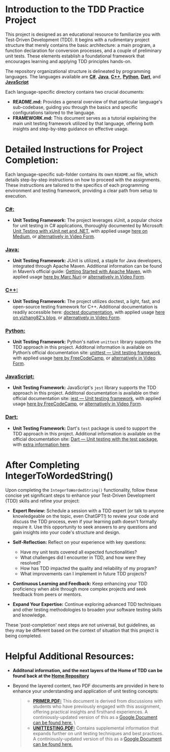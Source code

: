 # Introduction to the TDD Practice Project

This project is designed as an educational resource to familiarize you with Test-Driven Development (TDD). It begins with a rudimentary project structure that merely contains the basic architecture: a main program, a function declaration for conversion processes, and a couple of preliminary unit tests. These elements establish a foundational framework that encourages learning and applying TDD principles hands-on.

The repository organizational structure is delineated by programming languages. The languages available are [**C#**](https://github.com/css-software-engineering-studio/sample-tdd/tree/main/csharp), [**Java**](https://github.com/css-software-engineering-studio/sample-tdd/tree/main/java), [**C++**](https://github.com/css-software-engineering-studio/sample-tdd/tree/main/cplusplus), [**Python**](https://github.com/css-software-engineering-studio/sample-tdd/tree/main/python), [**Dart**](https://github.com/css-software-engineering-studio/sample-tdd/tree/main/dart), and [**JavaScript**](https://github.com/css-software-engineering-studio/sample-tdd/tree/main/javascript)

Each language-specific directory contains two crucial documents:

- **README.md:** Provides a general overview of that particular language's sub-codebase, guiding you through the basics and specific configurations tailored to the language.
- **FRAMEWORK.md:** This document serves as a tutorial explaining the main unit testing framework utilized by that language, offering both insights and step-by-step guidance on effective usage.

# Detailed Instructions for Project Completion:

Each language-specific sub-folder contains its own `README.md` file, which details step-by-step instructions on how to proceed with the assignments. These instructions are tailored to the specifics of each programming environment and testing framework, providing a clear path from setup to execution.

### [C#:](https://github.com/css-software-engineering-studio/sample-tdd/tree/main/csharp)

- **Unit Testing Framework:** The project leverages xUnit, a popular choice for unit testing in C# applications, thoroughly documented by Microsoft: [Unit Testing with xUnit.net and .NET](https://learn.microsoft.com/en-us/dotnet/core/testing/unit-testing-with-dotnet-test), with applied usage [here on Medium](https://medium.com/@kova98/unit-testing-net-7-code-with-xunit-a0cfbca75599), or [alternatively in Video Form](https://www.youtube.com/watch?v=mtlE-iHIrH0).

### [Java:](https://github.com/css-software-engineering-studio/sample-tdd/tree/main/java)

- **Unit Testing Framework:** JUnit is utilized, a staple for Java developers, integrated through Apache Maven. Additional information can be found in Maven’s official guide: [Getting Started with Apache Maven](https://maven.apache.org/guides/getting-started/maven-in-five-minutes.html), with applied usage [here by Marc Nuri](https://blog.marcnuri.com/junit5-how-to-run-unit-tests-in-maven) or [alternatively in Video Form](https://www.youtube.com/watch?v=3IORu_Q0v0E).

### [C++:](https://github.com/css-software-engineering-studio/sample-tdd/tree/main/cplusplus)

- **Unit Testing Framework:** The project utilizes doctest, a light, fast, and open-source testing framework for C++. Additional documentation is readily accessible here: [doctest documentation](bit.ly/doctest-docs), with applied usage [here on yizhang82's blog](https://yizhang82.dev/doctest), or [alternatively in Video Form](https://www.youtube.com/watch?v=SiuuotWSFkw).

### [Python:](https://github.com/css-software-engineering-studio/sample-tdd/tree/main/python)

- **Unit Testing Framework:** Python's native `unittest` library supports the TDD approach in this project. Additonal information is available on Python’s official documentation site: [unittest — Unit testing framework](https://docs.python.org/3/library/unittest.html), with applied usage [here by FreeCodeCamp](https://www.freecodecamp.org/news/learning-to-test-with-python-997ace2d8abe/), or [alternatively in Video Form](https://www.youtube.com/watch?v=ibVSPVz2LAA).

### [JavaScript:](https://github.com/css-software-engineering-studio/sample-tdd/tree/main/javascript)

- **Unit Testing Framework:** JavaScript's `jest` library supports the TDD approach in this project. Additonal documentation is available on their official documentation site: [jest — Unit testing framework](https://jestjs.io/docs/getting-started), with applied usage [here by FreeCodeCamp](https://www.freecodecamp.org/news/test-driven-development-tutorial-how-to-test-javascript-and-reactjs-app/), or [alternatively in Video Form](https://www.youtube.com/watch?v=VfTkMjccTzc).

### [Dart:](https://github.com/css-software-engineering-studio/sample-tdd/tree/main/dart)

- **Unit Testing Framework:** Dart's `test` package is used to support the TDD approach in this project. Additional information is available on the official documentation site: [Dart — Unit testing with the test package](https://dart.dev/tools/dart-test), with [extra information here](https://github.com/Yczar/test-driven-dart).

# After Completing IntegerToWordedString()

Upon completing the `IntegerToWordedString()` functionality, follow these concise yet significant steps to enhance your Test-Driven Development (TDD) skills and refine your project:

- **Expert Review:** Schedule a session with a TDD expert (or talk to anyone knowledgeable on the topic, even ChatGPT!) to review your code and discuss the TDD process, even if your learning path doesn't formally require it. Use this opportunity to seek answers to any questions and gain insights into your code's structure and design.
- **Self-Reflection:** Reflect on your experience with key questions:

  - Have my unit tests covered all expected functionalities?
  - What challenges did I encounter in TDD, and how were they resolved?
  - How has TDD impacted the quality and reliability of my program?
  - What improvements can I implement in future TDD projects?

- **Continuous Learning and Feedback:** Keep enhancing your TDD proficiency when able through more complex projects and seek feedback from peers or mentors.
- **Expand Your Expertise:** Continue exploring advanced TDD techniques and other testing methodologies to broaden your software testing skills and knowledge.

These 'post-completion' next steps are not universal, but guidelines, as they may be different based on the context of situation that this project is being completed.

# Helpful Additional Resources:

- **Additonal information, and the next layers of the Home of TDD can be found back at the [Home Repository](https://github.com/zukixa/home-of-tdd?tab=readme-ov-file#layer-1-so-many-fundamentals----time-to-learn-them)**
- Beyond the layered content, two PDF documents are provided in here to enhance your understanding and application of unit testing concepts:

  > - [**PRIMER.PDF:**](https://github.com/css-software-engineering-studio/sample-tdd/blob/main/PRIMER.pdf) This document is derived from discussions with students who have previously engaged with this assignment, offering practical insights and firsthand experiences. A continiously-updated version of this as a [Google Document can be found here.](https://docs.google.com/document/d/1Uxb2fVq267BSKKTXfm6147A4C6zFFDlfIKALhYliaSc/edit?usp=sharing) \
  > - [**UNITTESTING.PDF:**](https://github.com/css-software-engineering-studio/sample-tdd/blob/main/UNITTESTING.pdf) Contains supplemental information that expands further on unit testing techniques and best practices. A continiously-updated version of this as a [Google Document can be found here.](https://docs.google.com/document/d/16ESV-HJAJi5HvYEkTLNpJCUNP5w9-axnhDSB2uQB3Ts/edit?usp=sharing)
